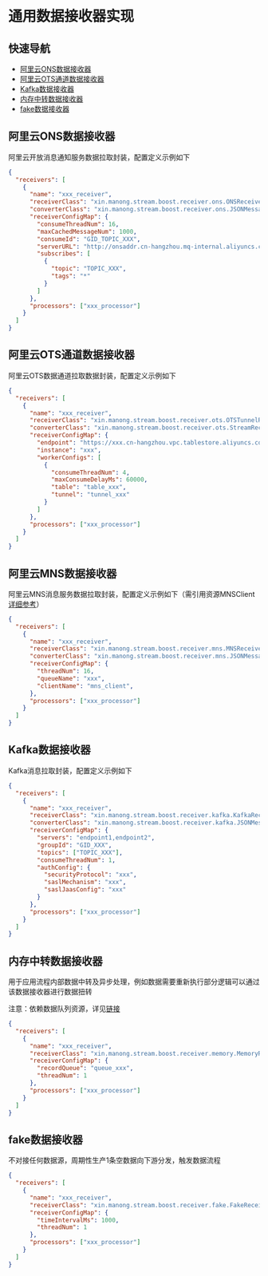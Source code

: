 # 通用数据接收器实现

## 快速导航
* [阿里云ONS数据接收器](https://github.com/frankcl/stream/blob/main/stream-receiver/README.md#%E9%98%BF%E9%87%8C%E4%BA%91ons%E6%95%B0%E6%8D%AE%E6%8E%A5%E6%94%B6%E5%99%A8)
* [阿里云OTS通道数据接收器](https://github.com/frankcl/stream/blob/main/stream-receiver/README.md#%E9%98%BF%E9%87%8C%E4%BA%91ots%E9%80%9A%E9%81%93%E6%95%B0%E6%8D%AE%E6%8E%A5%E6%94%B6%E5%99%A8)
* [Kafka数据接收器](https://github.com/frankcl/stream/blob/main/stream-receiver/README.md#kafka%E6%95%B0%E6%8D%AE%E6%8E%A5%E6%94%B6%E5%99%A8)
* [内存中转数据接收器](https://github.com/frankcl/stream/blob/main/stream-receiver/README.md#%E5%86%85%E5%AD%98%E4%B8%AD%E8%BD%AC%E6%95%B0%E6%8D%AE%E6%8E%A5%E6%94%B6%E5%99%A8)
* [fake数据接收器](https://github.com/frankcl/stream/blob/main/stream-receiver/README.md#fake%E6%95%B0%E6%8D%AE%E6%8E%A5%E6%94%B6%E5%99%A8)

## 阿里云ONS数据接收器
阿里云开放消息通知服务数据拉取封装，配置定义示例如下
```json
{
  "receivers": [
    {
      "name": "xxx_receiver",                                                             //数据接收器名称
      "receiverClass": "xin.manong.stream.boost.receiver.ons.ONSReceiver",                //ONSReceiver全限定类名
      "converterClass": "xin.manong.stream.boost.receiver.ons.JSONMessageConverter",      //JSON消息转换器全限定类名
      "receiverConfigMap": {                                                              //数据接收器配置信息
        "consumeThreadNum": 16,                                                           //消费线程数，默认为1
        "maxCachedMessageNum": 1000,                                                      //最大缓存记录数，默认1000
        "consumeId": "GID_TOPIC_XXX",                                                     //consumer id
        "serverURL": "http://onsaddr.cn-hangzhou.mq-internal.aliyuncs.com:8080",          //endpoint
        "subscribes": [                                                                   //订阅列表
          {
            "topic": "TOPIC_XXX",                                                         //订阅topic
            "tags": "*"                                                                   //订阅tags
          }
        ]
      },
      "processors": ["xxx_processor"]                                                     //分发插件列表
    }
  ]
}
```

## 阿里云OTS通道数据接收器
阿里云OTS数据通道拉取数据封装，配置定义示例如下
```json
{
  "receivers": [
    {
      "name": "xxx_receiver",                                                             //数据接收器名称
      "receiverClass": "xin.manong.stream.boost.receiver.ots.OTSTunnelReceiver",          //OTS通道数据接收器全限定类名
      "converterClass": "xin.manong.stream.boost.receiver.ots.StreamRecordConverter",     //OTS数据转化器全限定类名
      "receiverConfigMap": {                                                              //数据接收器配置信息
        "endpoint": "https://xxx.cn-hangzhou.vpc.tablestore.aliyuncs.com",                //OTS endpoint
        "instance": "xxx",                                                                //OTS实例
        "workerConfigs": [                                                                //OTS数据通道配置信息
          {
            "consumeThreadNum": 4,                                                        //拉取线程数，默认为1
            "maxConsumeDelayMs": 60000,                                                   //最大消费延迟，达到最大延迟触发报警
            "table": "table_xxx",                                                         //OTS数据表名
            "tunnel": "tunnel_xxx"                                                        //OTS数据通道名
          }
        ]
      },
      "processors": ["xxx_processor"]                                                     //分发插件列表
    }
  ]
}
```

## 阿里云MNS数据接收器
阿里云MNS消息服务数据拉取封装，配置定义示例如下（需引用资源MNSClient [详细参考](https://github.com/frankcl/stream/blob/main/stream-resource/README.md#%E9%98%BF%E9%87%8C%E4%BA%91mns%E5%AE%A2%E6%88%B7%E7%AB%AF)）
```json
{
  "receivers": [
    {
      "name": "xxx_receiver",                                                             //数据接收器名称
      "receiverClass": "xin.manong.stream.boost.receiver.mns.MNSReceiver",                //MNSReceiver全限定类名
      "converterClass": "xin.manong.stream.boost.receiver.mns.JSONMessageConverter",      //JSON消息转换器全限定类名
      "receiverConfigMap": {                                                              //数据接收器配置信息
        "threadNum": 16,                                                                  //消费线程数，默认为1
        "queueName": "xxx",                                                               //MNS队列名称
        "clientName": "mns_client",                                                       //mns客户端名称
      },
      "processors": ["xxx_processor"]                                                     //分发插件列表
    }
  ]
}
```

## Kafka数据接收器
Kafka消息拉取封装，配置定义示例如下
```json
{
  "receivers": [
    {
      "name": "xxx_receiver",                                                             //数据接收器名称
      "receiverClass": "xin.manong.stream.boost.receiver.kafka.KafkaReceiver",            //kafka数据接收器全限定类名
      "converterClass": "xin.manong.stream.boost.receiver.kafka.JSONMessageConverter",    //JSON数据转化器全限定类名
      "receiverConfigMap": {                                                              //数据接收器配置信息
        "servers": "endpoint1,endpoint2",                                                 //kafka endpoint
        "groupId": "GID_XXX",                                                             //消费group id
        "topics": ["TOPIC_XXX"],                                                          //订阅topic列表
        "consumeThreadNum": 1,                                                            //消费线程数，默认为1
        "authConfig": {                                                                   //kafka认证配置
          "securityProtocol": "xxx",                                                      //安全协议
          "saslMechanism": "xxx",                                                         //SASL机制
          "saslJaasConfig": "xxx"                                                         //JAAS配置
        }
      },
      "processors": ["xxx_processor"]                                                     //分发插件列表
    }
  ]
}
```

## 内存中转数据接收器
用于应用流程内部数据中转及异步处理，例如数据需要重新执行部分逻辑可以通过该数据接收器进行数据扭转 

注意：依赖数据队列资源，详见[链接](https://github.com/frankcl/stream/blob/main/stream-resource/README.md#%E5%86%85%E5%AD%98%E6%95%B0%E6%8D%AE%E9%98%9F%E5%88%97)
```json
{
  "receivers": [
    {
      "name": "xxx_receiver",                                                             //数据接收器名称
      "receiverClass": "xin.manong.stream.boost.receiver.memory.MemoryReceiver",          //内存数据接收器全限定类名
      "receiverConfigMap": {                                                              //数据接收器配置信息
        "recordQueue": "queue_xxx",                                                       //内存队列resource
        "threadNum": 1                                                                    //处理线程数，默认为1
      },
      "processors": ["xxx_processor"]                                                     //分发插件列表
    }
  ]
}
```

## fake数据接收器
不对接任何数据源，周期性生产1条空数据向下游分发，触发数据流程
```json
{
  "receivers": [
    {
      "name": "xxx_receiver",                                                             //数据接收器名称
      "receiverClass": "xin.manong.stream.boost.receiver.fake.FakeReceiver",              //fake数据接收器全限定类名
      "receiverConfigMap": {                                                              //数据接收器配置信息
        "timeIntervalMs": 1000,                                                           //数据生产周期，单位毫秒
        "threadNum": 1                                                                    //处理线程数，默认为1
      },
      "processors": ["xxx_processor"]                                                     //分发插件列表
    }
  ]
}
```
